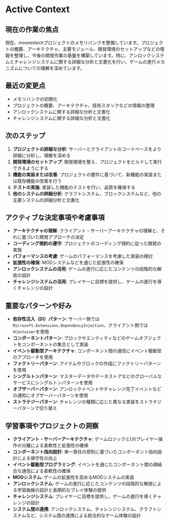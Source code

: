 # Active Context

## 現在の作業の焦点

現在、moorestechプロジェクトのメモリバンクを整備しています。プロジェクトの概要、アーキテクチャ、主要モジュール、開発環境のセットアップなどの情報を整理し、今後の開発作業の基盤を構築しています。特に、アンロックシステムとチャレンジシステムに関する詳細な分析と文書化を行い、ゲームの進行メカニズムについての理解を深めています。

## 最近の変更点

- メモリバンクの初期化
- プロジェクトの概要、アーキテクチャ、技術スタックなどの情報の整理
- アンロックシステムに関する詳細な分析と文書化
- チャレンジシステムに関する詳細な分析と文書化

## 次のステップ

1. **プロジェクトの詳細な分析**: サーバーとクライアントのコードベースをより詳細に分析し、理解を深める
2. **開発環境のセットアップ**: 開発環境を整え、プロジェクトをビルドして実行できるようにする
3. **機能の実装または改善**: プロジェクトの要件に基づいて、新機能の実装または既存機能の改善を行う
4. **テストの実施**: 実装した機能のテストを行い、品質を確保する
5. **他のシステムの詳細分析**: クラフトシステム、ブロックシステムなど、他の主要システムの詳細分析と文書化

## アクティブな決定事項や考慮事項

- **アーキテクチャの理解**: クライアント・サーバーアーキテクチャの理解と、それに基づいた開発アプローチの決定
- **コーディング規約の遵守**: プロジェクトのコーディング規約に従った開発の実施
- **パフォーマンスの考慮**: ゲームのパフォーマンスを考慮した実装の検討
- **拡張性の確保**: MODシステムなどを通じた拡張性の確保
- **アンロックシステムの活用**: ゲームの進行に応じたコンテンツの段階的な解放の設計
- **チャレンジシステムの活用**: プレイヤーに目標を提供し、ゲームの進行を導くチャレンジの設計

## 重要なパターンや好み

- **依存性注入（DI）パターン**: サーバー側では`Microsoft.Extensions.DependencyInjection`、クライアント側では`VContainer`を使用
- **コンポーネントパターン**: ブロックやエンティティなどのゲームオブジェクトをコンポーネントの集合として実装
- **イベント駆動型アーキテクチャ**: コンポーネント間の通信にイベント駆動型のアプローチを使用
- **ファクトリーパターン**: アイテムやブロックの作成にファクトリーパターンを使用
- **シングルトンパターン**: マスターデータやデータストアなどのグローバルなサービスにシングルトンパターンを使用
- **オブザーバーパターン**: アンロックイベントやチャレンジ完了イベントなどの通知にオブザーバーパターンを使用
- **ストラテジーパターン**: チャレンジの種類に応じた異なる実装をストラテジーパターンで切り替え

## 学習事項やプロジェクトの洞察

- **クライアント・サーバーアーキテクチャ**: ゲームロジックとUI/プレイヤー操作の分離による柔軟性と拡張性の確保
- **コンポーネント指向設計**: 単一責任の原則に基づいたコンポーネント指向設計による保守性の向上
- **イベント駆動型プログラミング**: イベントを通じたコンポーネント間の疎結合な通信による柔軟性の確保
- **MODシステム**: ゲームの拡張性を高めるMODシステムの実装
- **アンロックシステム**: ゲームの進行に応じたコンテンツの段階的な解放による学習曲線の設計と長期的なプレイ体験の提供
- **チャレンジシステム**: プレイヤーに目標を提供し、ゲームの進行を導くチャレンジの設計
- **システム間の連携**: アンロックシステム、チャレンジシステム、クラフトシステムなど、システム間の連携による統合的なゲーム体験の設計